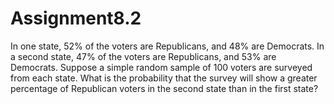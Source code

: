 # Assignment8.2
In one state, 52% of the voters are Republicans, and 48% are Democrats. In a second state, 47% of the voters are Republicans, and 53% are Democrats. Suppose a simple random sample of 100 voters are surveyed from each state. What is the probability that the survey will show a greater percentage of Republican voters in the second state than in the first state?
